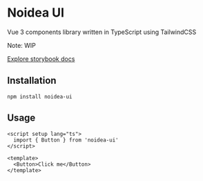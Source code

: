 # Noidea UI
Vue 3 components library written in TypeScript using TailwindCSS

Note: WIP

[Explore storybook docs](https://tatianafomina.github.io/noidea-ui)

## Installation
``` 
npm install noidea-ui
```

## Usage
```
<script setup lang="ts">
  import { Button } from 'noidea-ui'
</script>

<template>
  <Button>Click me</Button>
</template>
```